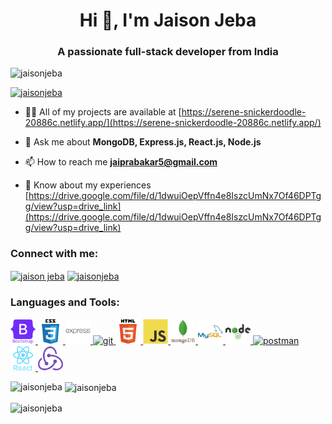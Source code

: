 <h1 align="center">Hi 👋, I'm Jaison Jeba</h1>
<h3 align="center">A passionate full-stack developer from India</h3>

<p align="left"> <img src="https://komarev.com/ghpvc/?username=jaisonjeba&label=Profile%20views&color=0e75b6&style=flat" alt="jaisonjeba" /> </p>

<p align="left"> <a href="https://github.com/ryo-ma/github-profile-trophy"><img src="https://github-profile-trophy.vercel.app/?username=jaisonjeba" alt="jaisonjeba" /></a> </p>

- 👨‍💻 All of my projects are available at [https://serene-snickerdoodle-20886c.netlify.app/](https://serene-snickerdoodle-20886c.netlify.app/)

- 💬 Ask me about **MongoDB, Express.js, React.js, Node.js**

- 📫 How to reach me **jaiprabakar5@gmail.com**

- 📄 Know about my experiences [https://drive.google.com/file/d/1dwuiOepVffn4e8IszcUmNx7Of46DPTgg/view?usp=drive_link](https://drive.google.com/file/d/1dwuiOepVffn4e8IszcUmNx7Of46DPTgg/view?usp=drive_link)

<h3 align="left">Connect with me:</h3>
<p align="left">
<a href="https://linkedin.com/in/jaison jeba" target="blank"><img align="center" src="https://raw.githubusercontent.com/rahuldkjain/github-profile-readme-generator/master/src/images/icons/Social/linked-in-alt.svg" alt="jaison jeba" height="30" width="40" /></a>
<a href="https://codesandbox.com/jaisonjeba" target="blank"><img align="center" src="https://raw.githubusercontent.com/rahuldkjain/github-profile-readme-generator/master/src/images/icons/Social/codesandbox.svg" alt="jaisonjeba" height="30" width="40" /></a>
</p>

<h3 align="left">Languages and Tools:</h3>
<p align="left"> <a href="https://getbootstrap.com" target="_blank" rel="noreferrer"> <img src="https://raw.githubusercontent.com/devicons/devicon/master/icons/bootstrap/bootstrap-plain-wordmark.svg" alt="bootstrap" width="40" height="40"/> </a> <a href="https://www.w3schools.com/css/" target="_blank" rel="noreferrer"> <img src="https://raw.githubusercontent.com/devicons/devicon/master/icons/css3/css3-original-wordmark.svg" alt="css3" width="40" height="40"/> </a> <a href="https://expressjs.com" target="_blank" rel="noreferrer"> <img src="https://raw.githubusercontent.com/devicons/devicon/master/icons/express/express-original-wordmark.svg" alt="express" width="40" height="40"/> </a> <a href="https://git-scm.com/" target="_blank" rel="noreferrer"> <img src="https://www.vectorlogo.zone/logos/git-scm/git-scm-icon.svg" alt="git" width="40" height="40"/> </a> <a href="https://www.w3.org/html/" target="_blank" rel="noreferrer"> <img src="https://raw.githubusercontent.com/devicons/devicon/master/icons/html5/html5-original-wordmark.svg" alt="html5" width="40" height="40"/> </a> <a href="https://developer.mozilla.org/en-US/docs/Web/JavaScript" target="_blank" rel="noreferrer"> <img src="https://raw.githubusercontent.com/devicons/devicon/master/icons/javascript/javascript-original.svg" alt="javascript" width="40" height="40"/> </a> <a href="https://www.mongodb.com/" target="_blank" rel="noreferrer"> <img src="https://raw.githubusercontent.com/devicons/devicon/master/icons/mongodb/mongodb-original-wordmark.svg" alt="mongodb" width="40" height="40"/> </a> <a href="https://www.mysql.com/" target="_blank" rel="noreferrer"> <img src="https://raw.githubusercontent.com/devicons/devicon/master/icons/mysql/mysql-original-wordmark.svg" alt="mysql" width="40" height="40"/> </a> <a href="https://nodejs.org" target="_blank" rel="noreferrer"> <img src="https://raw.githubusercontent.com/devicons/devicon/master/icons/nodejs/nodejs-original-wordmark.svg" alt="nodejs" width="40" height="40"/> </a> <a href="https://postman.com" target="_blank" rel="noreferrer"> <img src="https://www.vectorlogo.zone/logos/getpostman/getpostman-icon.svg" alt="postman" width="40" height="40"/> </a> <a href="https://reactjs.org/" target="_blank" rel="noreferrer"> <img src="https://raw.githubusercontent.com/devicons/devicon/master/icons/react/react-original-wordmark.svg" alt="react" width="40" height="40"/> </a> <a href="https://redux.js.org" target="_blank" rel="noreferrer"> <img src="https://raw.githubusercontent.com/devicons/devicon/master/icons/redux/redux-original.svg" alt="redux" width="40" height="40"/> </a> </p>

<p><img align="left" src="https://github-readme-stats.vercel.app/api/top-langs?username=jaisonjeba&show_icons=true&locale=en&layout=compact" alt="jaisonjeba" /></p>

<p>&nbsp;<img align="center" src="https://github-readme-stats.vercel.app/api?username=jaisonjeba&show_icons=true&locale=en" alt="jaisonjeba" /></p>

<p><img align="center" src="https://github-readme-streak-stats.herokuapp.com/?user=jaisonjeba&" alt="jaisonjeba" /></p>
